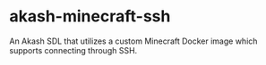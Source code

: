 # akash-minecraft-ssh
An Akash SDL that utilizes a custom Minecraft Docker image which supports connecting through SSH.
